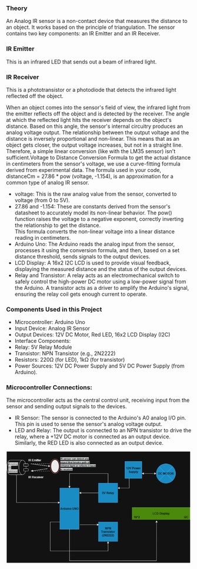 ### Theory

An Analog IR sensor is a non-contact device that measures the distance to an object. It works based on the principle of triangulation. The sensor contains two key components: an IR Emitter and an IR Receiver.

###	IR Emitter
 This is an infrared LED that sends out a beam of infrared light.
### IR Receiver
 This is a phototransistor or a photodiode that detects the infrared light reflected off the object.<br>
 
 When an object comes into the sensor's field of view, the infrared light from the emitter reflects off the object and is detected by the receiver. The angle at which the reflected light hits the receiver depends on the object's distance. Based on this angle, the sensor's internal circuitry produces an analog voltage output.
The relationship between the output voltage and the distance is inversely proportional and non-linear. This means that as an object gets closer, the output voltage increases, but not in a straight line. Therefore, a simple linear conversion (like with the LM35 sensor) isn't sufficient.Voltage to Distance Conversion Formula
to get the actual distance in centimeters from the sensor's voltage, we use a curve-fitting formula derived from experimental data. The formula used in your code, distanceCm = 27.86 * pow (voltage, -1.154), is an approximation for a common type of analog IR sensor.
-	voltage: This is the raw analog value from the sensor, converted to voltage (from 0 to 5V).
-	27.86 and -1.154: These are constants derived from the sensor's datasheet to accurately model its non-linear behavior. The pow() function raises the voltage to a negative exponent, correctly inverting the relationship to get the distance.<br>
This formula converts the non-linear voltage into a linear distance reading in centimeters.
-  Arduino Uno: The Arduino reads the analog input from the sensor, processes it using the conversion formula, and then, based on a set distance threshold, sends signals to the output devices.
-	LCD Display: A 16x2 I2C LCD is used to provide visual feedback, displaying the measured distance and the status of the output devices.
-	Relay and Transistor: A relay acts as an electromechanical switch to safely control the high-power DC motor using a low-power signal from the Arduino. A transistor acts as a driver to amplify the Arduino's signal, ensuring the relay coil gets enough current to operate.

### Components Used in this Project
-	Microcontroller: Arduino Uno
-	Input Device: Analog IR Sensor
-	Output Devices: 12V DC Motor, Red LED, 16x2 LCD Display (I2C)
-	Interface Components:
-	Relay: 5V Relay Module
-	Transistor: NPN Transistor (e.g., 2N2222)
-	Resistors: 220Ω (for LED), 1kΩ (for transistor)
-	Power Sources: 12V DC Power Supply and 5V DC Power Supply (from Arduino).

### Microcontroller Connections:
The microcontroller acts as the central control unit, receiving input from the sensor and sending output signals to the devices.
-	IR Sensor: The sensor is connected to the Arduino's A0 analog I/O pin. This pin is used to sense the sensor's analog voltage output.
-	LED and Relay: The output is connected to an NPN transistor to drive the relay, where a +12V DC motor is connected as an output device. Similarly, the RED LED is also connected as an output device.<br>

![*IR_Sensor* ](images/IR_block.png)
